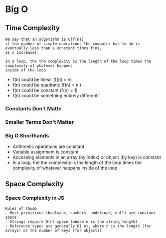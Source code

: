 # Big O
## Time Complexity
```
We say that an algorithm is O(f(n)) 
if the number of simple operations the computer has to do is eventually less than a constant times f(n), 
as n increases.

In a loop, the the complexity is the length of the loop times the complexity of whatever happens 
inside of the loop

```
- f(n) could be linear (f(n) = n)
- f(n) could be quadratic (f(n) = n  )
- f(n) could be constant (f(n) = 1)
- f(n) could be something entirely different!

### Constants Don't Matte
### Smaller Terms Don't Matter
### Big O Shorthands

- Arithmetic operations are constant
- Variable assignment is constant
- Accessing elements in an array (by index) or object (by key) is constant
- In a loop, the the complexity is the length of the loop times the complexity of whatever happens inside of the loop

## Space Complexity

### Space Complexity in JS
```
Rules of Thumb
- Most primitives (booleans, numbers, undefined, null) are constant space
- Strings require O(n) space (where n is the string length)
- Reference types are generally O( n), where n is the length (for arrays) or the number of keys (for objects)
```

